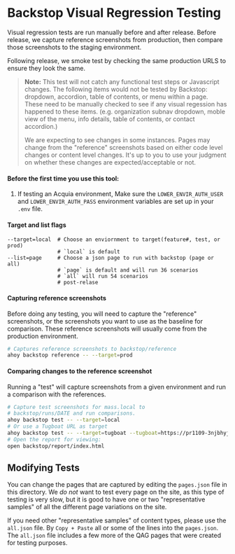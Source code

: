 Backstop Visual Regression Testing
==================================

Visual regression tests are run manually before and after release.  Before release, we capture reference screenshots from production, then compare those screenshots to the staging environment.

Following release, we smoke test by checking the same production URLS to ensure they look the same.

> **Note:**  This test will not catch any functional test steps or Javascript changes. The following items would not be tested by Backstop: dropdown, accordion, table of contents, or menu within a page. These need to be manually checked to see if any visual regession has happened to these items. (e.g. organization subnav dropdown, moble view of the menu, info details, table of contents, or contact accordion.)
>
> We are expecting to see changes in some instances.  Pages may change from the "reference" screenshots based on either code level changes or content level changes.  It's up to you to use your judgment on whether these changes are expected/acceptable or not.

#### Before the first time you use this tool:
1. If testing an Acquia environment, Make sure the `LOWER_ENVIR_AUTH_USER` and `LOWER_ENVIR_AUTH_PASS` environment variables are set up in your `.env` file.

#### Target and list flags

```
--target=local  # Choose an enviornment to target(feature#, test, or prod)
                # `local` is default
--list=page	    # Choose a json page to run with backstop (page or all)
                # `page` is default and will run 36 scenarios
                # `all` will run 54 scenarios
                # post-relase
```

#### Capturing reference screenshots
Before doing any testing, you will need to capture the "reference" screenshots, or the screenshots you want to use as the baseline for comparison.  These reference screenshots will usually come from the production environment.
```bash
# Captures reference screenshots to backstop/reference
ahoy backstop reference -- --target=prod
```

#### Comparing changes to the reference screenshot
Running a "test" will capture screenshots from a given environment and run a comparison with the references.
```bash
# Capture test screenshots for mass.local to
# backstop/runs/DATE and run comparisons.
ahoy backstop test -- --target=local
# Or use a Tugboat URL as target
ahoy backstop test -- --target=tugboat --tugboat=https://pr1109-3njbhyjchfr06gmuwiojlcdcxrimpaox.tugboat.qa/
# Open the report for viewing:
open backstop/report/index.html
```

## Modifying Tests

You can change the pages that are captured by editing the `pages.json` file in this directory.  We _do not_ want to test every page on the site, as this type of testing is very slow, but it is good to have one or two "representative samples" of all the different page variations on the site.

If you need other "representative samples" of content types, please use the `all.json` file. By `Copy + Paste` all or some of the lines into the `pages.json`. The `all.json` file includes a few more of the QAG pages that were created for testing purposes.

